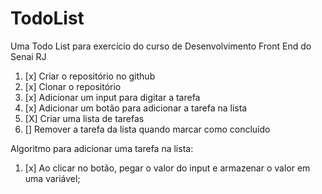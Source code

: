 # TodoList
Uma Todo List para exercício do curso de Desenvolvimento Front End do Senai RJ

1. [x] Criar o repositório no github
2. [x] Clonar o repositório
3. [x] Adicionar um input para digitar a tarefa
4. [x] Adicionar um botão para adicionar a tarefa na lista
5. [X] Criar uma lista de tarefas
6. [] Remover a tarefa da lista quando marcar como concluído


Algoritmo para adicionar uma tarefa na lista:
1. [x] Ao clicar no botão, pegar o valor do input e armazenar o valor em uma variável;

